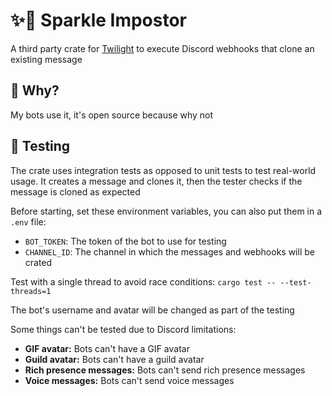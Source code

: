 # ✨🥸 Sparkle Impostor

A third party crate for [Twilight](https://github.com/twilight-rs/twilight) to execute Discord webhooks that clone an
existing message

## 🤷 Why?

My bots use it, it's open source because why not

## 🧪 Testing

The crate uses integration tests as opposed to unit tests to test real-world usage. It creates a message and clones it,
then the tester checks if the message is cloned as expected

Before starting, set these environment variables, you can also put them in a `.env` file:

- `BOT_TOKEN`: The token of the bot to use for testing
- `CHANNEL_ID`: The channel in which the messages and webhooks will be crated

Test with a single thread to avoid race conditions: `cargo test -- --test-threads=1`

The bot's username and avatar will be changed as part of the testing

Some things can't be tested due to Discord limitations:

- **GIF avatar:** Bots can't have a GIF avatar
- **Guild avatar:** Bots can't have a guild avatar
- **Rich presence messages:** Bots can't send rich presence messages
- **Voice messages:** Bots can't send voice messages